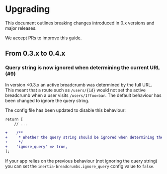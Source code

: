 # Upgrading

This document outlines breaking changes introduced in 0.x versions and major releases.

We accept PRs to improve this guide.

## From 0.3.x to 0.4.x

### Query string is now ignored when determining the current URL (#9)

In version <0.3.x an active breadcrumb was determined by the full URL.
This meant that a route such as `/users/{id}` would not set the active breadcrumb when a user visits `/users/1?foo=bar`.
The default behaviour has been changed to ignore the query string.

The config file has been updated to disable this behaviour:
```diff
return [
    // ...

+    /**
+     * Whether the query string should be ignored when determining the current route
+     */
+    'ignore_query' => true,
];
```

If your app relies on the previous behaviour (not ignoring the query string) you can set the `inertia-breadcrumbs.ignore_query` config value to `false`.
